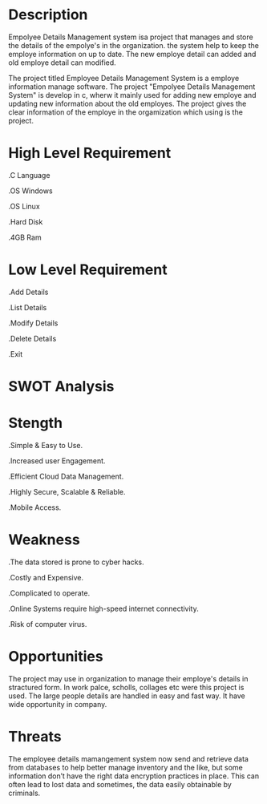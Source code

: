 # Description
Empolyee Details Management system isa project that manages and store the details of the empolye's in the organization. the system help to keep the employe information on up to date. The new employe detail can added and old employe detail can modified.

The project titled Employee Details Management System is a employe information manage software. The project "Empolyee Details Management System" is develop in c, wherw it mainly used for adding new employe and updating new information about the old employes. The project gives the clear information of the employe in the orgamization which using is the project.  

# High Level Requirement
.C Language

.OS Windows

.OS Linux

.Hard Disk

.4GB Ram

# Low Level Requirement
.Add Details

.List Details

.Modify Details

.Delete Details

.Exit 



# SWOT Analysis
# Stength

.Simple & Easy to Use.

.Increased user Engagement.

.Efficient Cloud Data Management.

.Highly Secure, Scalable & Reliable.

.Mobile Access.

# Weakness

.The data stored is prone to cyber hacks.

.Costly and Expensive.

.Complicated to operate.

.Online Systems require high-speed internet connectivity.

.Risk of computer virus.

# Opportunities
The project may use in organization to manage their employe's details in stractured form. In work palce, scholls, collages etc were this project is used. The large people details  are handled in easy and fast way. It have wide opportunity in company.  

# Threats
The employee details mamangement system now send and retrieve data from databases to help better manage inventory and the like, but some information don’t have the right data encryption practices in place. This can often lead to lost data and sometimes, the data easily obtainable by criminals.